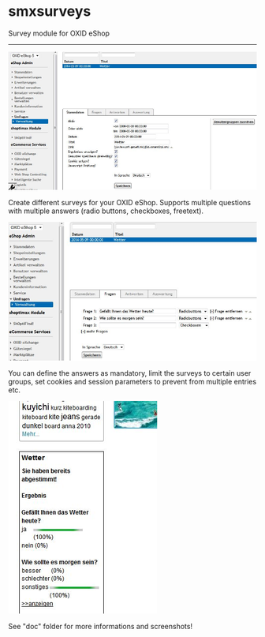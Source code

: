 smxsurveys
==========

Survey module for OXID eShop

----

![smxsurveys Admin](https://raw.githubusercontent.com/shoptimax/smxsurveys/master/doc/smxsurveys_admin01.jpg)

Create different surveys for your OXID eShop. Supports multiple questions with multiple answers (radio buttons, checkboxes, freetext).

![smxsurveys Admin 2](https://raw.githubusercontent.com/shoptimax/smxsurveys/master/doc/smxsurveys_admin02.jpg)

You can define the answers as mandatory, limit the surveys to certain user groups, set cookies and session parameters to prevent from
multiple entries etc.

![smxsurveys Frontend Example](https://raw.githubusercontent.com/shoptimax/smxsurveys/master/doc/smxsurveys_frontend_block.jpg)

See "doc" folder for more informations and screenshots!
